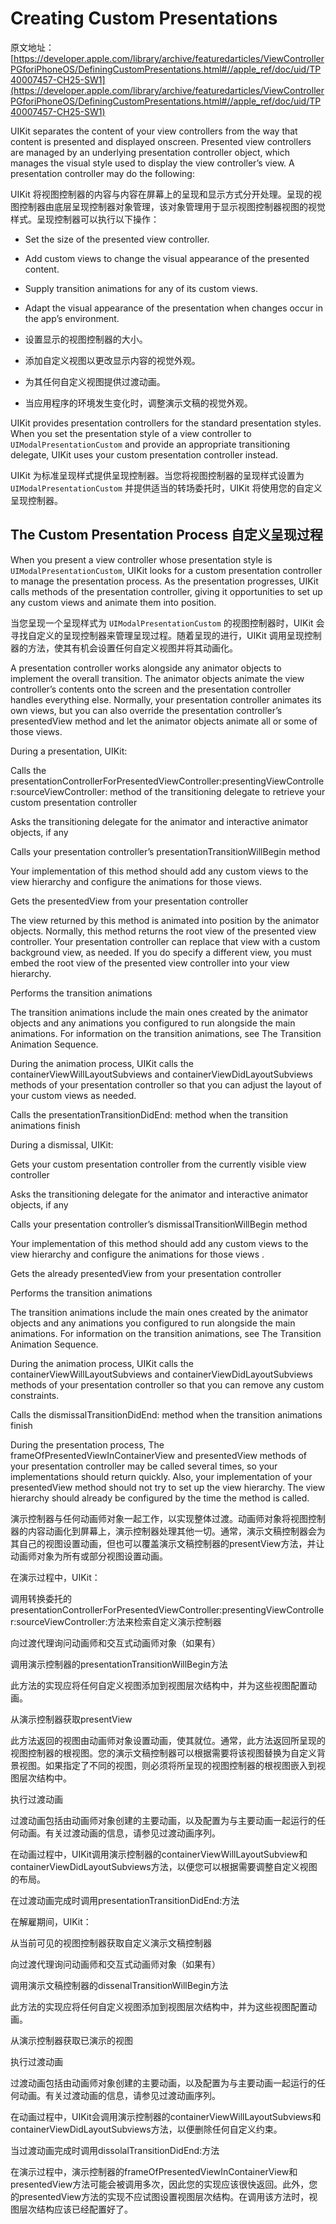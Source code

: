 # Creating Custom Presentations

原文地址：[https://developer.apple.com/library/archive/featuredarticles/ViewControllerPGforiPhoneOS/DefiningCustomPresentations.html#//apple_ref/doc/uid/TP40007457-CH25-SW1](https://developer.apple.com/library/archive/featuredarticles/ViewControllerPGforiPhoneOS/DefiningCustomPresentations.html#//apple_ref/doc/uid/TP40007457-CH25-SW1)

UIKit separates the content of your view controllers from the way that content is presented and displayed onscreen. Presented view controllers are managed by an underlying presentation controller object, which manages the visual style used to display the view controller’s view. A presentation controller may do the following:

UIKit 将视图控制器的内容与内容在屏幕上的呈现和显示方式分开处理。呈现的视图控制器由底层呈现控制器对象管理，该对象管理用于显示视图控制器视图的视觉样式。呈现控制器可以执行以下操作：

- Set the size of the presented view controller.
- Add custom views to change the visual appearance of the presented content.
- Supply transition animations for any of its custom views.
- Adapt the visual appearance of the presentation when changes occur in the app’s environment.

- 设置显示的视图控制器的大小。
- 添加自定义视图以更改显示内容的视觉外观。
- 为其任何自定义视图提供过渡动画。
- 当应用程序的环境发生变化时，调整演示文稿的视觉外观。

UIKit provides presentation controllers for the standard presentation styles. When you set the presentation style of a view controller to `UIModalPresentationCustom` and provide an appropriate transitioning delegate, UIKit uses your custom presentation controller instead.

UIKit 为标准呈现样式提供呈现控制器。当您将视图控制器的呈现样式设置为 `UIModalPresentationCustom` 并提供适当的转场委托时，UIKit 将使用您的自定义呈现控制器。

## The Custom Presentation Process 自定义呈现过程

When you present a view controller whose presentation style is `UIModalPresentationCustom`, UIKit looks for a custom presentation controller to manage the presentation process. As the presentation progresses, UIKit calls methods of the presentation controller, giving it opportunities to set up any custom views and animate them into position.

当您呈现一个呈现样式为 `UIModalPresentationCustom` 的视图控制器时，UIKit 会寻找自定义的呈现控制器来管理呈现过程。随着呈现的进行，UIKit 调用呈现控制器的方法，使其有机会设置任何自定义视图并将其动画化。

A presentation controller works alongside any animator objects to implement the overall transition. The animator objects animate the view controller’s contents onto the screen and the presentation controller handles everything else. Normally, your presentation controller animates its own views, but you can also override the presentation controller’s presentedView method and let the animator objects animate all or some of those views.

During a presentation, UIKit:

Calls the presentationControllerForPresentedViewController:presentingViewController:sourceViewController: method of the transitioning delegate to retrieve your custom presentation controller

Asks the transitioning delegate for the animator and interactive animator objects, if any

Calls your presentation controller’s presentationTransitionWillBegin method

Your implementation of this method should add any custom views to the view hierarchy and configure the animations for those views.

Gets the presentedView from your presentation controller

The view returned by this method is animated into position by the animator objects. Normally, this method returns the root view of the presented view controller. Your presentation controller can replace that view with a custom background view, as needed. If you do specify a different view, you must embed the root view of the presented view controller into your view hierarchy.

Performs the transition animations

The transition animations include the main ones created by the animator objects and any animations you configured to run alongside the main animations. For information on the transition animations, see The Transition Animation Sequence.

During the animation process, UIKit calls the containerViewWillLayoutSubviews and containerViewDidLayoutSubviews methods of your presentation controller so that you can adjust the layout of your custom views as needed.

Calls the presentationTransitionDidEnd: method when the transition animations finish

During a dismissal, UIKit:

Gets your custom presentation controller from the currently visible view controller

Asks the transitioning delegate for the animator and interactive animator objects, if any

Calls your presentation controller’s dismissalTransitionWillBegin method

Your implementation of this method should add any custom views to the view hierarchy and configure the animations for those views .

Gets the already presentedView from your presentation controller

Performs the transition animations

The transition animations include the main ones created by the animator objects and any animations you configured to run alongside the main animations. For information on the transition animations, see The Transition Animation Sequence.

During the animation process, UIKit calls the containerViewWillLayoutSubviews and containerViewDidLayoutSubviews methods of your presentation controller so that you can remove any custom constraints.

Calls the dismissalTransitionDidEnd: method when the transition animations finish

During the presentation process, The frameOfPresentedViewInContainerView and presentedView methods of your presentation controller may be called several times, so your implementations should return quickly. Also, your implementation of your presentedView method should not try to set up the view hierarchy. The view hierarchy should already be configured by the time the method is called.

演示控制器与任何动画师对象一起工作，以实现整体过渡。动画师对象将视图控制器的内容动画化到屏幕上，演示控制器处理其他一切。通常，演示文稿控制器会为其自己的视图设置动画，但也可以覆盖演示文稿控制器的presentView方法，并让动画师对象为所有或部分视图设置动画。



在演示过程中，UIKit：



调用转换委托的presentationControllerForPresentedViewController:presentingViewController:sourceViewController:方法来检索自定义演示控制器



向过渡代理询问动画师和交互式动画师对象（如果有）



调用演示控制器的presentationTransitionWillBegin方法



此方法的实现应将任何自定义视图添加到视图层次结构中，并为这些视图配置动画。



从演示控制器获取presentView



此方法返回的视图由动画师对象设置动画，使其就位。通常，此方法返回所呈现的视图控制器的根视图。您的演示文稿控制器可以根据需要将该视图替换为自定义背景视图。如果指定了不同的视图，则必须将所呈现的视图控制器的根视图嵌入到视图层次结构中。



执行过渡动画



过渡动画包括由动画师对象创建的主要动画，以及配置为与主要动画一起运行的任何动画。有关过渡动画的信息，请参见过渡动画序列。



在动画过程中，UIKit调用演示控制器的containerViewWillLayoutSubview和containerViewDidLayoutSubviews方法，以便您可以根据需要调整自定义视图的布局。



在过渡动画完成时调用presentationTransitionDidEnd:方法



在解雇期间，UIKit：



从当前可见的视图控制器获取自定义演示文稿控制器



向过渡代理询问动画师和交互式动画师对象（如果有）



调用演示文稿控制器的dissenalTransitionWillBegin方法



此方法的实现应将任何自定义视图添加到视图层次结构中，并为这些视图配置动画。



从演示控制器获取已演示的视图



执行过渡动画



过渡动画包括由动画师对象创建的主要动画，以及配置为与主要动画一起运行的任何动画。有关过渡动画的信息，请参见过渡动画序列。



在动画过程中，UIKit会调用演示控制器的containerViewWillLayoutSubviews和containerViewDidLayoutSubviews方法，以便删除任何自定义约束。



当过渡动画完成时调用dissolalTransitionDidEnd:方法



在演示过程中，演示控制器的frameOfPresentedViewInContainerView和presentedView方法可能会被调用多次，因此您的实现应该很快返回。此外，您的presentedView方法的实现不应试图设置视图层次结构。在调用该方法时，视图层次结构应该已经配置好了。